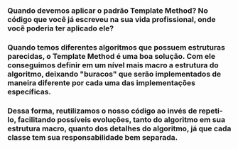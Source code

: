 ### Quando devemos aplicar o padrão Template Method? No código que você já escreveu na sua vida profissional, onde você poderia ter aplicado ele?
### Quando temos diferentes algoritmos que possuem estruturas parecidas, o Template Method é uma boa solução. Com ele conseguimos definir em um nível mais macro a  estrutura do algoritmo, deixando "buracos" que serão implementados de maneira diferente por cada uma das implementações específicas.
### Dessa forma, reutilizamos o nosso código ao invés de repeti-lo, facilitando possíveis evoluções, tanto do algoritmo em sua estrutura macro, quanto dos detalhes do algoritmo, já que cada classe tem sua responsabilidade bem separada.
